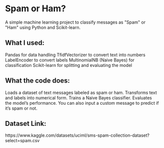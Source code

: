<h1>Spam or Ham?</h1>
A simple machine learning project to classify messages as "Spam" or "Ham" using Python and Scikit-learn.

<h2>What I used:</h2>
Pandas for data handling
TfidfVectorizer to convert text into numbers
LabelEncoder to convert labels
MultinomialNB (Naive Bayes) for classification
Scikit-learn for splitting and evaluating the model

<h2>What the code does:</h2>
Loads a dataset of text messages labeled as spam or ham.
Transforms text and labels into numerical form.
Trains a Naive Bayes classifier.
Evaluates the model’s performance.
You can also input a custom message to predict if it’s spam or not.

<h2>Dataset Link:</h2>
https://www.kaggle.com/datasets/uciml/sms-spam-collection-dataset?select=spam.csv

